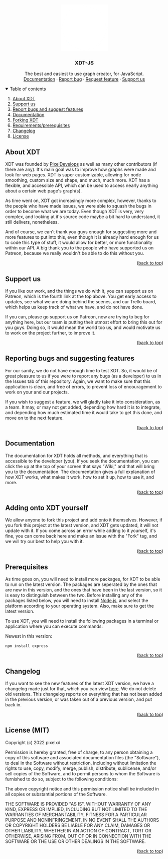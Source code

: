 <div id="top"></div>
<p align="center">

</p>
<br />
<p align="center">
  <img src="assets/images/logo.png" alt="Logo" width="150" height="150">
  <h3 align="center">XDT-JS</h3>
  <p align="center">
    The best and easiest to use graph creator, for JavaScript.
    <br>
    <a href="https://github.com/PixelDevelops/xdt-js/wiki">Documentation</a>
    ·
    <a href="https://github.com/PixelDevelops/xdt-js/issues">Report bug</a>
    ·
    <a href="https://github.com/PixelDevelops/xdt-js/issues">Request feature</a>
    ·
    <a href="">Support us</a>
  </p>
</p>
  
<details open="open">
  <summary>Table of contents</summary>
  <ol>
    <li><a href="#about-xdt">About XDT</a></li>
    <li><a href="#support-us">Support us</a></li>
    <li><a href="#reporting-bugs-and-suggesting-features">Report bugs and suggest features</a></li>
    <li><a href="#documentation">Documentation</a></li>
    <li><a href="#adding-onto-xdt-yourself">Forking XDT</a></li>
    <li><a href="#prerequisites">Requirements/prerequisites</a></li>
    <li><a href="#changelog">Changelog</a></li>
    <li><a href="#license-mit">License</a></li>
  </ol>
</details>

## About XDT
XDT was founded by [PixelDevelops](https://github.com/PixelDevelops) as well as many other contributors (if there are any). It's main goal was to improve how graphs were made and look for web pages. XDT is super customizable, allowing for node smoothing, custom size and shape, and much, much more. XDT has a flexible, and accessible API, which can be used to access nearly anything about a certain web page's graph(s).

As time went on, XDT got increasingly more complex, however, thanks to the people who have made issues, we were able to squash the bugs in order to become what we are today. Even though XDT is very, very complex, and looking at it's source code maybe a bit hard to understand, it still delivers, nonetheless.

And of course, we can't thank you guys enough for suggesting more and more features to put into this, even though it is already hard enough for us to code this type of stuff, it would allow for better, or more functionality within our API. A big thank you to the people who have supported us on Patreon, because we really wouldn't be able to do this without you.

<p align="right">(<a href="#top">back to top</a>)</p>

## Support us
If you like our work, and the things we do with it, you can support us on Patreon, which is the fourth link at the top above. You get early access to updates, see what we are doing behind the scenes, and our Trello board, which helps us keep track of what we have, and do not have done.

If you can, please go support us on Patreon, now are trying to beg for anything here, but our team is putting their utmost effort to bring this out for you guys. Doing so, it would mean the world too us, and would motivate us to work on the project further, to improve it.

<p align="right">(<a href="#top">back to top</a>)</p>

## Reporting bugs and suggesting features
For our sanity, we do not have enough time to test XDT. So, it would be of great pleasure to us if you were to report any bugs (as a developer) to us in the Issues tab of this repository. Again, we want to make sure that this application is clean, and free of errors, to prevent loss of encouragement to work on your and our projects.

If you wish to suggest a feature, we will gladly take it into consideration, as a team. It may, or may not get added, depending how hard it is to integrate, and depending how much estimated time it would take to get this done, and move on to the next feature.

<p align="right">(<a href="#top">back to top</a>)</p>

## Documentation
The documentation for XDT holds all methods, and everything that is accessible to the developer (you). If you seek the documentation, you can click the up at the top of your screen that says "Wiki," and that will bring you to the documentation. The documentation gives a full explanation of how XDT works, what makes it work, how to set it up, how to use it, and more.

<p align="right">(<a href="#top">back to top</a>)</p>

## Adding onto XDT yourself
We allow anyone to fork this project and add onto it themselves. However, if you fork this project at the latest version, and XDT gets updated, it will not update with it. If you come across an error while adding to it yourself, it's fine, you can come back here and make an Issue with the "Fork" tag, and we will try our best to help you with it.

<p align="right">(<a href="#top">back to top</a>)</p>

## Prerequisites
As time goes on, you will need to install more packages, for XDT to be able to run on the latest version. The packages are seperated by the ones that are new in this version, and the ones that have been in the last version, so it is easy to distinguish between the two. Before installing any of the packages listed below, you will need to install [Node.js](https://nodejs.org/), and select the platform according to your operating system. Also, make sure to get the latest version.

To use XDT, you will need to install the following packages in a terminal or application where you can execute commands:

Newest in this version:
```
npm install express
```

<p align="right">(<a href="#top">back to top</a>)</p>

## Changelog
If you want to see the new features of the latest XDT version, we have a changelog made just for that, which you can view [here](https://github.com/PixelDevelops/xdt-js/blob/main/CHANGELOG.md). We do not delete old versions. This changelog reports on everything that has not been added in the previous version, or was taken out of a previous version, and put back in.

<p align="right">(<a href="#top">back to top</a>)</p>

## License (MIT)
Copyright (c) 2022 pixelxd

Permission is hereby granted, free of charge, to any person obtaining a copy
of this software and associated documentation files (the "Software"), to deal
in the Software without restriction, including without limitation the rights
to use, copy, modify, merge, publish, distribute, sublicense, and/or sell
copies of the Software, and to permit persons to whom the Software is
furnished to do so, subject to the following conditions:

The above copyright notice and this permission notice shall be included in all
copies or substantial portions of the Software.

THE SOFTWARE IS PROVIDED "AS IS", WITHOUT WARRANTY OF ANY KIND, EXPRESS OR
IMPLIED, INCLUDING BUT NOT LIMITED TO THE WARRANTIES OF MERCHANTABILITY,
FITNESS FOR A PARTICULAR PURPOSE AND NONINFRINGEMENT. IN NO EVENT SHALL THE
AUTHORS OR COPYRIGHT HOLDERS BE LIABLE FOR ANY CLAIM, DAMAGES OR OTHER
LIABILITY, WHETHER IN AN ACTION OF CONTRACT, TORT OR OTHERWISE, ARISING FROM,
OUT OF OR IN CONNECTION WITH THE SOFTWARE OR THE USE OR OTHER DEALINGS IN THE
SOFTWARE.

<p align="right">(<a href="#top">back to top</a>)</p>
